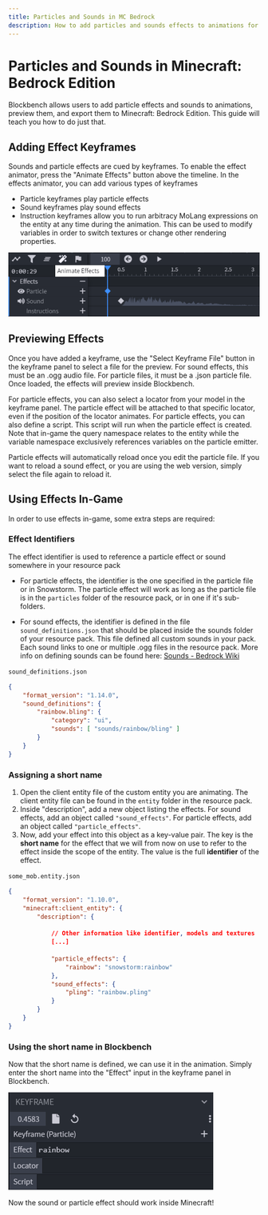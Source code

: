 ```yaml
---
title: Particles and Sounds in MC Bedrock
description: How to add particles and sounds effects to animations for Minecraft Bedrock Edition
---
```



# Particles and Sounds in Minecraft: Bedrock Edition

Blockbench allows users to add particle effects and sounds to animations, preview them, and export them to Minecraft: Bedrock Edition. This guide will teach you how to do just that.

## Adding Effect Keyframes
Sounds and particle effects are cued by keyframes. To enable the effect animator, press the "Animate Effects" button above the timeline. In the effects animator, you can add various types of keyframes

- Particle keyframes play particle effects
- Sound keyframes play sound effects
- Instruction keyframes allow you to run arbitracy MoLang expressions on the entity at any time during the animation.
  This can be used to modify variables in order to switch textures or change other rendering properties.

![Effect animator in Blockbench](images/wiki/guides/effect-animator.png)

## Previewing Effects

Once you have added a keyframe, use the "Select Keyframe File" button in the keyframe panel to select a file for the preview.
For sound effects, this must be an .ogg audio file. For particle files, it must be a .json particle file.
Once loaded, the effects will preview inside Blockbench.

For particle effects, you can also select a locator from your model in the keyframe panel. The particle effect will be attached to that specific locator, even if the position of the locator animates. For particle effects, you can also define a script. This script will run when the particle effect is created. Note that in-game the query namespace relates to the entity while the variable namespace exclusively references variables on the particle emitter.

Particle effects will automatically reload once you edit the particle file. If you want to reload a sound effect, or you are using the web version, simply select the file again to reload it.

## Using Effects In-Game

In order to use effects in-game, some extra steps are required:

### Effect Identifiers

The effect identifier is used to reference a particle effect or sound somewhere in your resource pack

- For particle effects, the identifier is the one specified in the particle file or in Snowstorm.
  The particle effect will work as long as the particle file is in the `particles` folder of the resource pack, or in one if it's sub-folders.

- For sound effects, the identifier is defined in the file `sound_definitions.json` that should be placed inside the sounds folder of your resource pack.
  This file defined all custom sounds in your pack. Each sound links to one or multiple .ogg files in the resource pack.
  More info on defining sounds can be found here: [Sounds - Bedrock Wiki](https://wiki.bedrock.dev/concepts/sounds.html)

`sound_definitions.json`
```json
{
	"format_version": "1.14.0",
	"sound_definitions": {
		"rainbow.bling": {
			"category": "ui",
			"sounds": [ "sounds/rainbow/bling" ]
		}
	}
}
```

### Assigning a short name

1. Open the client entity file of the custom entity you are animating. The client entity file can be found in the `entity` folder in the resource pack.
2. Inside "description", add a new object listing the effects. For sound effects, add an object called `"sound_effects"`. For particle effects, add an object called `"particle_effects"`.
3. Now, add your effect into this object as a key-value pair.
	The key is the **short name** for the effect that we will from now on use to refer to the effect inside the scope of the entity.
	The value is the full **identifier** of the effect.

`some_mob.entity.json`
```json
{
	"format_version": "1.10.0",
	"minecraft:client_entity": {
		"description": {
			
			// Other information like identifier, models and textures
			[...]

			"particle_effects": {
				"rainbow": "snowstorm:rainbow"
			},
			"sound_effects": {
				"pling": "rainbow.pling"
			}
		}
	}
}
```

### Using the short name in Blockbench

Now that the short name is defined, we can use it in the animation. Simply enter the short name into the "Effect" input in the keyframe panel in Blockbench.

![Keyframe panel in Blockbench with short name placed into the effect input](images/wiki/guides/keyframe-panel.png)

Now the sound or particle effect should work inside Minecraft!
